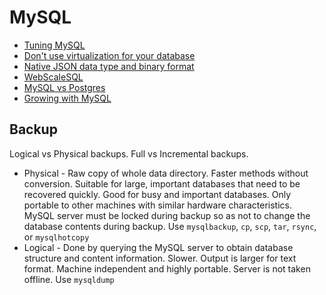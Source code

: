 # MySQL

* [Tuning MySQL](http://blog.codesherpas.com/on_the_path/2011/03/tuning-mysql.html)
* [Don't use virtualization for your database](https://signalvnoise.com/posts/1819-basecamp-now-with-more-vroom)
* [Native JSON data type and binary format](http://mysqlserverteam.com/json-labs-release-native-json-data-type-and-binary-format/)
* [WebScaleSQL](http://webscalesql.org/)
* [MySQL vs Postgres](https://news.ycombinator.com/item?id=9586504)
* [Growing with MySQL](https://nylas.com/blog/growing-up-with-mysql/)

## Backup

Logical vs Physical backups. Full vs Incremental backups.

* Physical - Raw copy of whole data directory. Faster methods without conversion. Suitable for large, important databases that need to be recovered quickly. Good for busy and important databases. Only portable to other machines with similar hardware characteristics. MySQL server must be locked during backup so as not to change the database contents during backup. Use `mysqlbackup`, `cp`, `scp`, `tar`, `rsync`, or `mysqlhotcopy`
* Logical - Done by querying the MySQL server to obtain database structure and content information. Slower. Output is larger for text format. Machine independent and highly portable. Server is not taken offline. Use `mysqldump`

